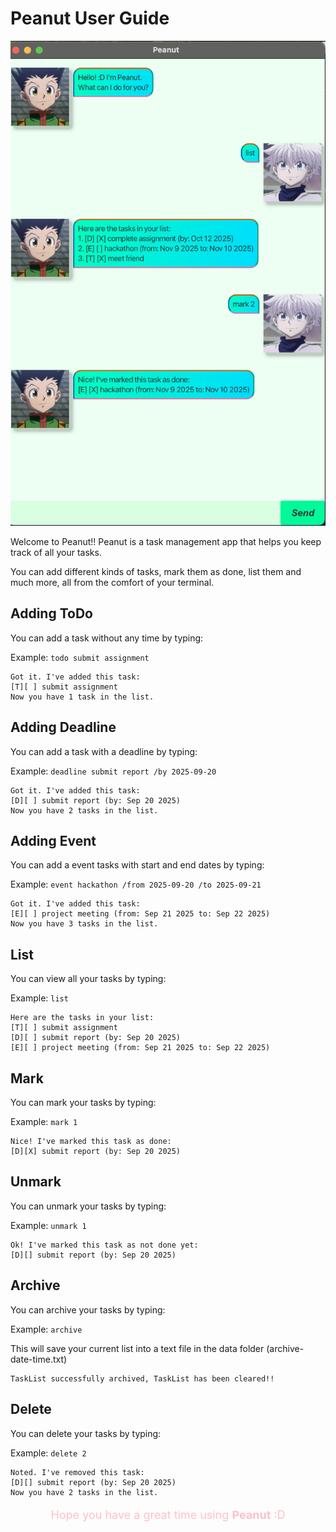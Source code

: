 # Peanut User Guide

![Peanut main screen](./Ui.png)

Welcome to Peanut!! Peanut is a task management app that helps you keep track of all your tasks.

You can add different kinds of tasks, mark them as done, list them and much more, all from the comfort of your terminal.


## Adding ToDo

You can add a task without any time by typing:

Example: `todo submit assignment`


```
Got it. I've added this task:
[T][ ] submit assignment
Now you have 1 task in the list.
```


## Adding Deadline

You can add a task with a deadline by typing:

Example: `deadline submit report /by 2025-09-20`


```
Got it. I've added this task:
[D][ ] submit report (by: Sep 20 2025)
Now you have 2 tasks in the list.
```

## Adding Event

You can add a event tasks with start and end dates by typing:

Example: `event hackathon /from 2025-09-20 /to 2025-09-21`


```
Got it. I've added this task:
[E][ ] project meeting (from: Sep 21 2025 to: Sep 22 2025)
Now you have 3 tasks in the list.
```

## List

You can view all your tasks by typing:

Example: `list`

```
Here are the tasks in your list:
[T][ ] submit assignment
[D][ ] submit report (by: Sep 20 2025)
[E][ ] project meeting (from: Sep 21 2025 to: Sep 22 2025)
```

## Mark

You can mark your tasks by typing:

Example: `mark 1`

```
Nice! I've marked this task as done:
[D][X] submit report (by: Sep 20 2025)
```

## Unmark

You can unmark your tasks by typing:

Example: `unmark 1`

```
Ok! I've marked this task as not done yet:
[D][] submit report (by: Sep 20 2025)
```
## Archive

You can archive your tasks by typing:

Example: `archive`

This will save your current list into a text file in the data folder (archive-date-time.txt)

```
TaskList successfully archived, TaskList has been cleared!!
```
## Delete

You can delete your tasks by typing:

Example: `delete 2`


```
Noted. I've removed this task:
[D][] submit report (by: Sep 20 2025)
Now you have 2 tasks in the list.

```
<p align="center" style="color:pink; font-size:18px;">
  Hope you have a great time using <b>Peanut</b> :D
</p>


